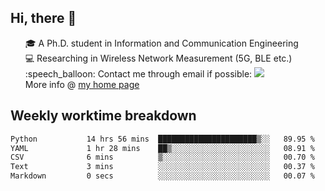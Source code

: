 <h2 > Hi, there 👋 </h3>

<div >
 <ul>
 🎓 A Ph.D. student in Information and Communication Engineering <br>
 💻 Researching in Wireless Network Measurement (5G, BLE etc.)<br>
 :speech_balloon: Contact me through email if possible: <a href="mailto:ethanjia@sjtu.edu.cn"><img src="https://img.shields.io/badge/-ethanjia@sjtu.edu.cn-c14438?style=plastic&logo=Gmail&logoColor=white&link=mailto:mailto:ethanjia@sjtu.edu.cn"></a> <br>
  More info @ <a href="https://haifengjia.github.io">my home page</a>
 </ul>
</div>

<h2 >
Weekly worktime breakdown
</h1>


<!--START_SECTION:waka-->

```txt
Python           14 hrs 56 mins  ██████████████████████▒░░   89.95 %
YAML             1 hr 28 mins    ██▒░░░░░░░░░░░░░░░░░░░░░░   08.91 %
CSV              6 mins          ▒░░░░░░░░░░░░░░░░░░░░░░░░   00.70 %
Text             3 mins          ░░░░░░░░░░░░░░░░░░░░░░░░░   00.37 %
Markdown         0 secs          ░░░░░░░░░░░░░░░░░░░░░░░░░   00.07 %
```

<!--END_SECTION:waka-->


